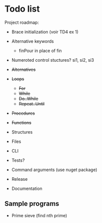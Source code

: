# Todo list

Project roadmap:

- Brace initialization (voir TD4 ex 1)
- Alternative keywords
    - finPour in place of fin
- Numeroted control stuctures? si1, si2, si3

- ~~Alternatives~~
- ~~Loops~~
    - ~~For~~
    - ~~While~~
    - ~~Do..While~~
    - ~~Repeat..Until~~
- ~~Procedures~~
- ~~Functions~~
- Structures
- Files
- CLI
- Tests?
- Command arguments (use nuget package)
- Release
- Documentation

## Sample programs

- Prime sieve (find nth prime)
